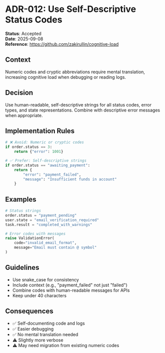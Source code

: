 # ADR-012: Use Self-Descriptive Status Codes

**Status**: Accepted  
**Date**: 2025-09-08  
**Reference**: https://github.com/zakirullin/cognitive-load

## Context
Numeric codes and cryptic abbreviations require mental translation, increasing cognitive load when debugging or reading logs.

## Decision
Use human-readable, self-descriptive strings for all status codes, error types, and state representations. Combine with descriptive error messages when appropriate.

## Implementation Rules
```python
# ❌ Avoid: Numeric or cryptic codes
if order.status == 3:
    return {"error": 1001}

# ✅ Prefer: Self-descriptive strings
if order.status == "awaiting_payment":
    return {
        "error": "payment_failed",
        "message": "Insufficient funds in account"
    }
```

## Examples
```python
# Status strings
order.status = "payment_pending"
user.state = "email_verification_required"
task.result = "completed_with_warnings"

# Error codes with messages
raise ValidationError(
    code="invalid_email_format",
    message="Email must contain @ symbol"
)
```

## Guidelines
- Use snake_case for consistency
- Include context (e.g., "payment_failed" not just "failed")
- Combine codes with human-readable messages for APIs
- Keep under 40 characters

## Consequences
- ✅ Self-documenting code and logs
- ✅ Easier debugging
- ✅ No mental translation needed
- ⚠️ Slightly more verbose
- ⚠️ May need migration from existing numeric codes